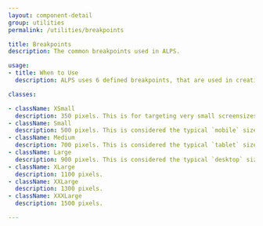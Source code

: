 ```yaml
---
layout: component-detail
group: utilities
permalink: /utilities/breakpoints

title: Breakpoints
description: The common breakpoints used in ALPS.

usage:
- title: When to Use
  description: ALPS uses 6 defined breakpoints, that are used in creating the SASS files.

classes:

- className: XSmall
  description: 350 pixels. This is for targeting very small screensizes.
- className: Small
  description: 500 pixels. This is considered the typical `mobile` size.
- className: Medium
  description: 700 pixels. This is considered the typical `tablet` size.
- className: Large
  description: 900 pixels. This is considered the typical `desktop` size.
- className: XLarge
  description: 1100 pixels.
- className: XXLarge
  description: 1300 pixels.
- className: XXXLarge
  description: 1500 pixels.

---
```

